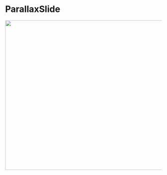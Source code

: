 # ParallaxSlide

<img width="800px" height="480px" src="https://github.com/LuckyCattZW/ParallaxSlide/blob/master/GIF/demo1.gif">
